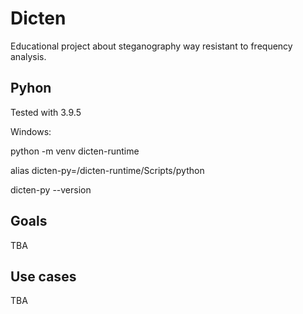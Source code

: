 # Dicten
Educational project about steganography way resistant to frequency analysis.

## Pyhon
Tested with 3.9.5



Windows:

python -m venv dicten-runtime

alias dicten-py=<repo-path>/dicten-runtime/Scripts/python
  
dicten-py --version

## Goals
TBA

## Use cases
TBA

